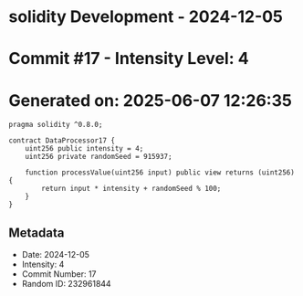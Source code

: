 ﻿# solidity Development - 2024-12-05
# Commit #17 - Intensity Level: 4
# Generated on: 2025-06-07 12:26:35
```solidity
pragma solidity ^0.8.0;

contract DataProcessor17 {
    uint256 public intensity = 4;
    uint256 private randomSeed = 915937;

    function processValue(uint256 input) public view returns (uint256) {
        return input * intensity + randomSeed % 100;
    }
}
```
## Metadata
- Date: 2024-12-05
- Intensity: 4
- Commit Number: 17
- Random ID: 232961844
